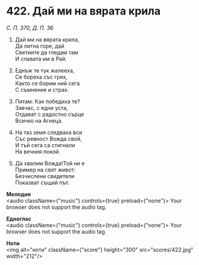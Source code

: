 # 422. Дай ми на вярата крила  

*С. П. 370, Д. П. 36*  

1. Дай ми на вярата крила,  
Да литна горе, дай  
Светиите да гледам там  
И славата им в Рай.  

2. Еднъж те тук жалееха,  
Се бореха със грях,  
Както се борим ний сега  
С съмнение и страх.  

3. Питам: Как победиха те?  
Завчас, с едни уста,  
Отдават с радостно сърце  
Всичко на Агнеца.  

4. На таз земя следваха вси  
Със ревност Вожда свой,  
И тъй сега са стигнали  
На вечния покой.  

5. Да хвалим Вожда!Той ни е  
Пример на свят живот:  
Безчислени свидетели  
Показват същий път.  

__Мелодия__  
<audio className={"music"} controls={true} preload={"none"}><source src="mp3/422.mp3" type="audio/mpeg"/>
Your browser does not support the audio tag.
</audio>  

__Едноглас__  
<audio className={"music"} controls={true} preload={"none"}><source src="transp/422.mp3" type="audio/mpeg"/>
Your browser does not support the audio tag.
</audio>  

__Ноти__  
<img alt="ноти" className={"score"} height="300" src="scores/422.jpg" width="212"/>
